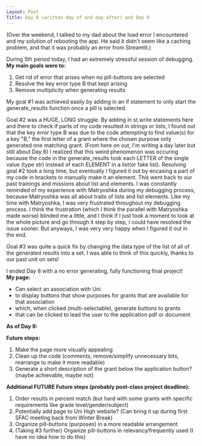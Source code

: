 ```yaml
---
Layout: Post
Title: Day 8 (written day of and day after) and Day 9
---
```


(Over the weekend, I talked to my dad about the load error I encountered and my solution of rebooting the app. He said it didn't seem like a caching problem, and that it was probably an error from Streamlit.)

During 5th period today, I had an extremely stressful session of debugging.  
**My main goals were to:**
1. Get rid of error that arises when no pill-buttons are selected
2. Resolve the key error type B that kept arising
3. Remove multiplicity when generating results

My goal #1 was achieved easily by adding in an if statement to only start the generate_results function once a pill is selected.

Goal #2 was a HUGE, LONG struggle. By adding in st.write statements here and there to check if parts of my code resulted in strings or lists, I found out that the key error type B was due to the code attempting to find value(s) for a key "B," the first letter of a grant where the chosen purpose only generated one matching grant.
(From here on out, I'm writing a day later but still about Day 8) I realized that this weird phenomenon was occuring because the code in the generate_results took each LETTER of the single value (type str) instead of each ELEMENT in a list(or fake list).
Resolving goal #2 took a long time, but eventually I figured it out by encasing a part of my code in brackets to manually make it an element.
This went back to our past trainings and missions about list and elements. I was constantly reminded of my experience with Matryoshka during my debugging process, because Matryoshka was all about traits of lists and list elements. Like my time with Matryoshka, I was very frustrated throughout my debugging process. I think the frustration (which I think the parallel with Matryoshka made worse) blinded me a little, and I think if I just took a moment to look at the whole picture and go through it step by step, I could have resolved the issue sooner. But anyways, I was very very happy when I figured it out in the end.

Goal #3 was quite a quick fix by changing the data type of the list of all of the generated results into a set. I was able to think of this quickly, thanks to our past unit on sets!

I ended Day 8 with a no error generating, fully functioning final project!  
**My page:**
- Can select an association with Uni
- to display buttons that show purposes for grants that are available for that association
- which, when clicked (multi-selectable), generate buttons to grants
- that can be clicked to lead the user to the application pdf or document

**As of Day 9:**
  
**Future steps:**
1. Make the page more visually appealing
2. Clean up the code (comments, remove/simplify unnecessary bits, rearrange to make it more readable)
3. Generate a short description of the grant below the application button? (maybe achievable, maybe not)

**Additional FUTURE Future steps (probably post-class project deadline):**
1. Order results in percent match (but hard with some grants with specific requirements like grade level/gender/subject)
2. Potentially add page to Uni High website? (Can bring it up during first SFAC meeting back from Winter Break)
3. Organize pill-buttons (purposes) in a more readable arrangement
4. (Taking #3 further) Organize pill-buttons in relevancy/frequently used (I have no idea how to do this)
